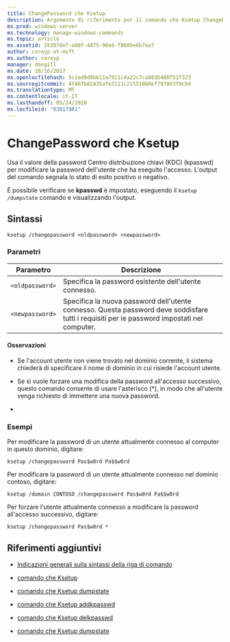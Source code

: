 ```yaml
---
title: ChangePassword che Ksetup
description: Argomento di riferimento per il comando che Ksetup ChangePassword, che usa il valore della password Centro distribuzione chiavi (KDC) (kpasswd) per modificare la password dell'utente connesso.
ms.prod: windows-server
ms.technology: manage-windows-commands
ms.topic: article
ms.assetid: 283078e7-a88f-4875-90e6-f8605e6b7ea7
author: coreyp-at-msft
ms.author: coreyp
manager: dongill
ms.date: 10/16/2017
ms.openlocfilehash: 5c1ed9d9b611a7911c4a22c7ca803b480f52f323
ms.sourcegitcommit: 4f407b82435afe3111c215510b0ef797863f9cb4
ms.translationtype: MT
ms.contentlocale: it-IT
ms.lasthandoff: 05/24/2020
ms.locfileid: "83817981"
---
```

# <a name="ksetup-changepassword"></a>ChangePassword che Ksetup

Usa il valore della password Centro distribuzione chiavi (KDC) (kpasswd) per modificare la password dell'utente che ha eseguito l'accesso. L'output del comando segnala lo stato di esito positivo o negativo.

È possibile verificare se **kpasswd** è impostato, eseguendo il `ksetup /dumpstate` comando e visualizzando l'output.


## <a name="syntax"></a>Sintassi

```
ksetup /changepassword <oldpassword> <newpassword>
```

### <a name="parameters"></a>Parametri

| Parametro | Descrizione |
| --------- | ----------- |
| `<oldpassword>` | Specifica la password esistente dell'utente connesso. |
| `<newpassword>` | Specifica la nuova password dell'utente connesso. Questa password deve soddisfare tutti i requisiti per le password impostati nel computer. |

#### <a name="remarks"></a>Osservazioni

- Se l'account utente non viene trovato nel dominio corrente, il sistema chiederà di specificare il nome di dominio in cui risiede l'account utente.

- Se si vuole forzare una modifica della password all'accesso successivo, questo comando consente di usare l'asterisco (*), in modo che all'utente venga richiesto di immettere una nuova password.

-

### <a name="examples"></a>Esempi

Per modificare la password di un utente attualmente connesso al computer in questo dominio, digitare:

```
ksetup /changepassword Pas$w0rd Pa$$w0rd
```

Per modificare la password di un utente attualmente connesso nel dominio contoso, digitare:

```
ksetup /domain CONTOSO /changepassword Pas$w0rd Pa$$w0rd
```

Per forzare l'utente attualmente connesso a modificare la password all'accesso successivo, digitare:

```
ksetup /changepassword Pas$w0rd *
```

## <a name="additional-references"></a>Riferimenti aggiuntivi

- [Indicazioni generali sulla sintassi della riga di comando](command-line-syntax-key.md)

- [comando che Ksetup](ksetup.md)

- [comando che Ksetup dumpstate](ksetup-dumpstate.md)

- [comando che Ksetup addkpasswd](ksetup-addkpasswd.md)

- [comando che Ksetup delkpasswd](ksetup-delkpasswd.md)

- [comando che Ksetup dumpstate](ksetup-dumpstate.md)
